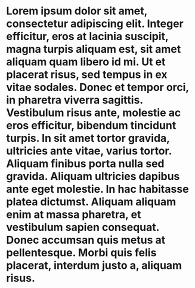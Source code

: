 # Lorem ipsum dolor sit amet, consectetur adipiscing elit. Integer efficitur, eros at lacinia suscipit, magna turpis aliquam est, sit amet aliquam quam libero id mi. Ut et placerat risus, sed tempus in ex vitae sodales. Donec et tempor orci, in pharetra viverra sagittis. Vestibulum risus ante, molestie ac eros efficitur, bibendum tincidunt turpis. In sit amet tortor gravida, ultricies ante vitae, varius tortor. Aliquam finibus porta nulla sed gravida. Aliquam ultricies dapibus ante eget molestie. In hac habitasse platea dictumst. Aliquam aliquam enim at massa pharetra, et vestibulum sapien consequat. Donec accumsan quis metus at pellentesque. Morbi quis felis placerat, interdum justo a, aliquam risus.

